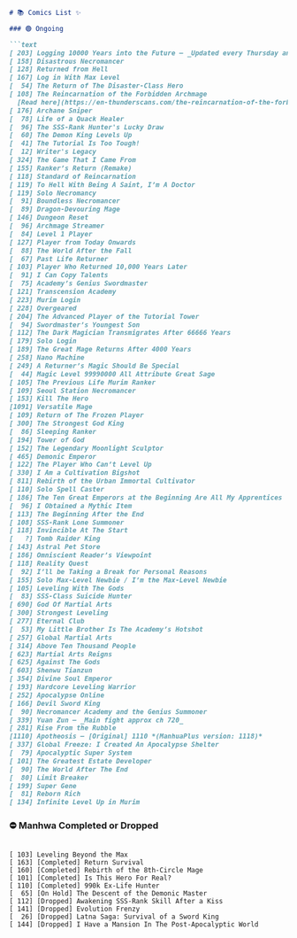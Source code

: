 ````markdown
# 📚 Comics List ✨

### 🟢 Ongoing

```text
[ 203] Logging 10000 Years into the Future — _Updated every Thursday and Sunday_
[ 158] Disastrous Necromancer
[ 128] Returned from Hell
[ 167] Log in With Max Level
[  54] The Return of The Disaster-Class Hero
[ 108] The Reincarnation of the Forbidden Archmage  
  [Read here](https://en-thunderscans.com/the-reincarnation-of-the-forbidden-archmage-chapter-107/)
[ 176] Archane Sniper
[  78] Life of a Quack Healer
[  96] The SSS-Rank Hunter's Lucky Draw
[  60] The Demon King Levels Up
[  41] The Tutorial Is Too Tough!
[  12] Writer's Legacy
[ 324] The Game That I Came From
[ 155] Ranker’s Return (Remake)
[ 118] Standard of Reincarnation
[ 119] To Hell With Being A Saint, I’m A Doctor
[ 119] Solo Necromancy
[  91] Boundless Necromancer
[  89] Dragon-Devouring Mage
[ 146] Dungeon Reset
[  96] Archmage Streamer
[  84] Level 1 Player
[ 127] Player from Today Onwards
[  88] The World After the Fall
[  67] Past Life Returner
[ 103] Player Who Returned 10,000 Years Later
[  91] I Can Copy Talents
[  75] Academy’s Genius Swordmaster
[ 121] Transcension Academy
[ 223] Murim Login
[ 228] Overgeared
[ 204] The Advanced Player of the Tutorial Tower
[  94] Swordmaster’s Youngest Son
[ 112] The Dark Magician Transmigrates After 66666 Years
[ 179] Solo Login
[ 189] The Great Mage Returns After 4000 Years
[ 258] Nano Machine
[ 249] A Returner’s Magic Should Be Special
[  44] Magic Level 99990000 All Attribute Great Sage
[ 105] The Previous Life Murim Ranker
[ 109] Seoul Station Necromancer
[ 153] Kill The Hero
[1091] Versatile Mage
[ 109] Return of The Frozen Player
[ 300] The Strongest God King
[  86] Sleeping Ranker
[ 194] Tower of God
[ 152] The Legendary Moonlight Sculptor
[ 465] Demonic Emperor
[ 122] The Player Who Can’t Level Up
[ 330] I Am a Cultivation Bigshot
[ 811] Rebirth of the Urban Immortal Cultivator
[ 110] Solo Spell Caster
[ 186] The Ten Great Emperors at the Beginning Are All My Apprentices
[  96] I Obtained a Mythic Item
[ 113] The Beginning After the End
[ 108] SSS-Rank Lone Summoner
[ 118] Invincible At The Start
[   ?] Tomb Raider King
[ 143] Astral Pet Store
[ 186] Omniscient Reader’s Viewpoint
[ 118] Reality Quest
[  92] I’ll be Taking a Break for Personal Reasons
[ 155] Solo Max-Level Newbie / I’m the Max-Level Newbie
[ 105] Leveling With The Gods
[  83] SSS-Class Suicide Hunter
[ 690] God Of Martial Arts
[ 300] Strongest Leveling
[ 277] Eternal Club
[  53] My Little Brother Is The Academy’s Hotshot
[ 257] Global Martial Arts
[ 314] Above Ten Thousand People
[ 623] Martial Arts Reigns
[ 625] Against The Gods
[ 603] Shenwu Tianzun
[ 354] Divine Soul Emperor
[ 193] Hardcore Leveling Warrior
[ 252] Apocalypse Online
[ 166] Devil Sword King
[  90] Necromancer Academy and the Genius Summoner
[ 339] Yuan Zun — _Main fight approx ch 720_
[ 281] Rise From the Rubble
[1110] Apotheosis – [Original] 1110 *(ManhuaPlus version: 1118)*
[ 337] Global Freeze: I Created An Apocalypse Shelter
[  79] Apocalyptic Super System
[ 101] The Greatest Estate Developer
[  90] The World After The End
[  80] Limit Breaker
[ 199] Super Gene
[  81] Reborn Rich
[ 134] Infinite Level Up in Murim
````
### ⛔ Manhwa Completed or Dropped
```text

[ 103] Leveling Beyond the Max
[ 163] [Completed] Return Survival
[ 160] [Completed] Rebirth of the 8th-Circle Mage
[ 101] [Completed] Is This Hero For Real?
[ 110] [Completed] 990k Ex-Life Hunter
[  65] [On Hold] The Descent of the Demonic Master
[ 112] [Dropped] Awakening SSS-Rank Skill After a Kiss
[ 141] [Dropped] Evolution Frenzy
[  26] [Dropped] Latna Saga: Survival of a Sword King
[ 144] [Dropped] I Have a Mansion In The Post-Apocalyptic World
````
